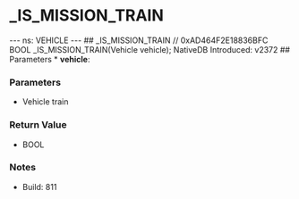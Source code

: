 # _IS_MISSION_TRAIN

--- ns: VEHICLE --- ## _IS_MISSION_TRAIN  // 0xAD464F2E18836BFC BOOL _IS_MISSION_TRAIN(Vehicle vehicle);  NativeDB Introduced: v2372  ## Parameters * **vehicle**:

### Parameters
* Vehicle train

### Return Value
* BOOL

### Notes
* Build: 811

